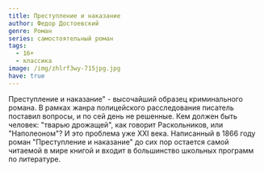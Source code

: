 ```yaml
---
title: Преступление и наказание
author: Федор Достоевский
genre: Роман
series: самостоятельный роман
tags:
  - 16+
  - классика
image: /img/zhlrf3wy-715jpg.jpg
have: true
---
```

Преступление и наказание" - высочайший образец криминального романа. В рамках жанра полицейского расследования писатель поставил вопросы, и по сей день не решенные. Кем должен быть человек: "тварью дрожащей", как говорит Раскольников, или "Наполеоном"? И это проблема уже XXI века. Написанный в 1866 году роман "Преступление и наказание" до сих пор остается самой читаемой в мире книгой и входит в большинство школьных программ по литературе.